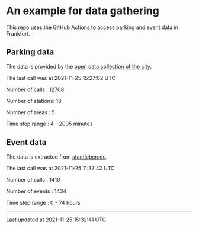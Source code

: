 # An example for data gathering

This repo uses the GitHub Actions to access parking and event data in Frankfurt.

## Parking data
The data is provided by the [open data collection of the city](https://www.offenedaten.frankfurt.de/).

The last call was at 2021-11-25 15:27:02 UTC

Number of calls   : 12708

Number of stations:    18

Number of areas   :     5

Time step range   :     4 -  2005 minutes


## Event data
The data is extracted from [stadtleben.de](https://stadtleben.de/frankfurt/).

The last call was at 2021-11-25 11:37:42 UTC

Number of calls   : 1410

Number of events  : 1434

Time step range   :    0 -   74 hours


----

Last updated at 2021-11-25 15:32:41 UTC
